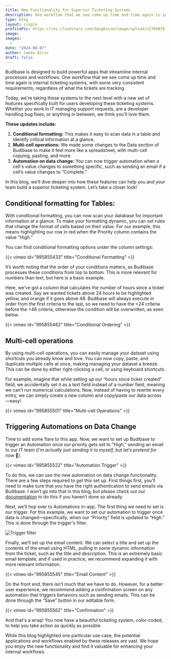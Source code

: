 ```yaml
---
title: New Functionality for Superior Ticketing Systems
description: One workflow that we see come up time and time again is internal ticketing systems, with some very consistent requirements, regardless of what the tickets are tracking. Today, we're taking these systems to the next level with a new set of features.
type: blog
layout: single
profilePic: https://res.cloudinary.com/daog6scxm/image/upload/v1704878154/Photos/headshot_aw4uce.png
image: 
images:
  - 
date: "2024-08-07"
author: Jamie Birss
draft: false
---
```

Budibase is designed to build powerful apps that streamline internal processes and workflows. One workflow that we see come up time and time again is internal ticketing systems, with some very consistent requirements, regardless of what the tickets are tracking. 

Today, we're taking these systems to the next level with a new set of features specifically built for users developing these ticketing systems. Whether you work in IT managing support requests, are a developer handling bug fixes, or anything in between, we think you’ll love them.

**These updates include:**

1. **Conditional formatting:** This makes it easy to scan data in a table and identify critical information at a‍‍‍ glance. 
2. **Multi-cell operations:** We made some changes to the Data section of Budibase to make it feel more like a spreadsheet, with multi-cell copying, pasting, and more. 
3. **Automation on data change:** You can now trigger automation when a cell's value changes to something specific, such as sending an email if a cell’s value changes to “Complete.” 

In this blog, we’ll dive deeper into how these features can help you and your team build a superior ticketing system. Let’s take a closer look! 

## Conditional formatting for Tables:
With conditional formatting, you can now scan your database for important information at a glance. To make your formatting dynamic, you can set rules that change the format of cells based on their value. For our example, this means highlighting our row in red when the Priority column contains the value “High.”

You can find conditional formatting options under the column settings:

{{< vimeo id="995855433" title="Conditional Formatting" >}}

It’s worth noting that the order of your conditions matters, as Budibase processes these conditions from top to bottom. This is more relevant for numbers than text, but here is a basic example. 

Here, we’ve got a column that calculates the number of hours since a ticket was created. Say we wanted tickets above 24 hours to be highlighted yellow, and orange if it goes above 48. Budibase will always execute in order from the first criteria to the last, so we need to have the <24 criteria before the <48 criteria, otherwise the condition will be overwritten, as seen below.

{{< vimeo id="995855462" title="Conditional Ordering" >}}

## Multi-cell operations
By using multi-cell operations, you can easily manage your dataset using shortcuts you already know and love. You can now copy, paste, and duplicate multiple cells at once, making managing your dataset a breeze. This can be done by either right-clicking a cell, or using keyboard shortcuts.  

For example, imagine that while setting up our “hours since ticket created” field, we accidentally set it as a text field instead of a number field, meaning we can’t run numerical calculations. Now, instead of having to rewrite every entry, we can simply create a new column and copy/paste our data across—easy!

{{< vimeo id="995855501" title="Multi-cell Operations" >}}
 

## Triggering Automations on Data Change
Time to add some flare to this app. Now, we want to set up Budibase to trigger an Automation once our priority gets set to “High,” sending an email to our IT team (*I’m actually just sending it to myself, but let’s pretend for now* 🤫).

{{< vimeo id="995855522" title="Automation Trigger" >}}

To do this, we can use the new automation on data change functionality. There are a few steps required to get this set up. First things first, you’ll need to make sure that you have the right authentication to send emails via Budibase. I won’t go into that in this blog, but please check out our [documentation](https://docs.budibase.com/docs/email) to do this if you haven’t done so already. 

Next, we’ll hop over to Automations in-app. The first thing we need to set is our trigger. For this example, we want to set our automation to trigger once data is changed—specifically, when our “Priority” field is updated to “High.” This is done through the trigger's filter. 

![Trigger filter](https://res.cloudinary.com/daog6scxm/image/upload/v1723043531/product-marketing-images/Ticketing%20workflow/trigger-filter.png)

Finally, we’ll set up the email content. We can select a title and set up the contents of the email using HTML, pulling in some dynamic information from the ticket, such as the title and description. This is an extremely basic email template, and if used in practice, we recommend expanding it with more relevant information. 

{{< vimeo id="995855545" title="Email Content" >}}

On the front end, there isn’t much that we have to do. However, for a better user experience, we recommend adding a confirmation screen on any automation that triggers behaviors such as sending emails. This can be done through the “Save” button in our editable form. 

{{< vimeo id="995855562" title="Confirmation" >}}

And that's a wrap! You now have a beautiful ticketing system, color-coded, to help you take action as quickly as possible. 

While this blog highlighted one particular use case, the potential applications and workflows enabled by these releases are vast. We hope you enjoy the new functionality and find it valuable for enhancing your internal workflows.